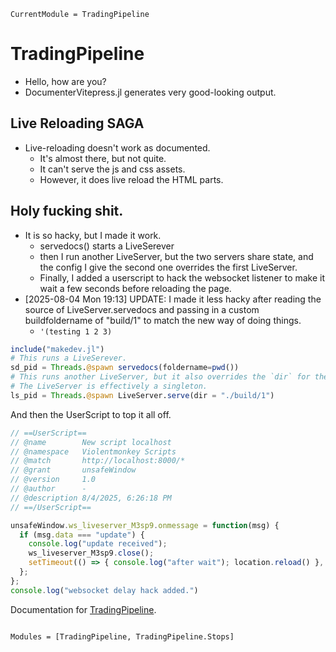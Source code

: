 ```@meta
CurrentModule = TradingPipeline
```

# TradingPipeline

- Hello, how are you?
- DocumenterVitepress.jl generates very good-looking output.


## Live Reloading SAGA

- Live-reloading doesn't work as documented.
  + It's almost there, but not quite.
  + It can't serve the js and css assets.
  + However, it does live reload the HTML parts.
  
## Holy fucking shit.

- It is so hacky, but I made it work.
  + servedocs() starts a LiveSerever
  + then I run another LiveServer, but the two servers share state, and the config I give the second one overrides the first LiveServer.
  + Finally, I added a userscript to hack the websocket listener to make it wait a few seconds before reloading the page.
- [2025-08-04 Mon 19:13] UPDATE: I made it less hacky after reading the source of LiveServer.servedocs and passing in a custom buildfoldername of "build/1" to match the new way of doing things.
  + `'(testing 1 2 3)`
  
```julia
include("makedev.jl")
# This runs a LiveSerever.
sd_pid = Threads.@spawn servedocs(foldername=pwd())
# This runs another LiveServer, but it also overrides the `dir` for the first one.
# The LiveServer is effectively a singleton.
ls_pid = Threads.@spawn LiveServer.serve(dir = "./build/1")
```

And then the UserScript to top it all off.

```javascript
// ==UserScript==
// @name        New script localhost
// @namespace   Violentmonkey Scripts
// @match       http://localhost:8000/*
// @grant       unsafeWindow
// @version     1.0
// @author      -
// @description 8/4/2025, 6:26:18 PM
// ==/UserScript==

unsafeWindow.ws_liveserver_M3sp9.onmessage = function(msg) {
  if (msg.data === "update") {
    console.log("update received");
    ws_liveserver_M3sp9.close();
    setTimeout(() => { console.log("after wait"); location.reload() }, 3000);
  };
};
console.log("websocket delay hack added.")
```


Documentation for [TradingPipeline](https://github.com/g-gundam/TradingPipeline.jl).

```@index
```

```@autodocs
Modules = [TradingPipeline, TradingPipeline.Stops]
```
